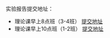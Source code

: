 实验报告提交地址：
- 理论课早上8点班（3-4班） [提交地址](https://workspace.jianguoyun.com/inbox/collect/94e44b1fc3bd4f408daf4a077fd17fe0/submit)
- 理论课早上10点班（1-2班） [提交地址](https://workspace.jianguoyun.com/inbox/collect/c5134b4beb02440fad51db133eeb222c/submit)
